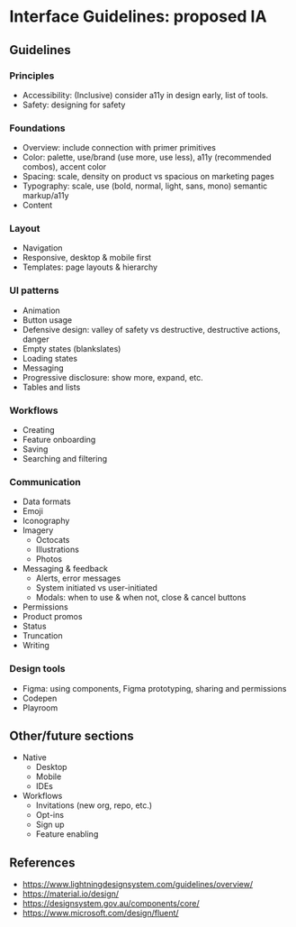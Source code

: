 # Interface Guidelines: proposed IA

## Guidelines

### Principles

* Accessibility: (Inclusive) consider a11y in design early, list of tools.
* Safety: designing for safety

### Foundations

* Overview: include connection with primer primitives
* Color: palette, use/brand (use more, use less), a11y (recommended combos), accent color
* Spacing: scale, density on product vs spacious on marketing pages
* Typography: scale, use (bold, normal, light, sans, mono) semantic markup/a11y
* Content

### Layout

* Navigation
* Responsive, desktop & mobile first
* Templates: page layouts & hierarchy

### UI patterns

* Animation
* Button usage
* Defensive design: valley of safety vs destructive, destructive actions, danger
* Empty states (blankslates)
* Loading states
* Messaging
* Progressive disclosure: show more, expand, etc.
* Tables and lists

### Workflows

* Creating
* Feature onboarding
* Saving
* Searching and filtering

### Communication

* Data formats
* Emoji
* Iconography
* Imagery
  * Octocats
  * Illustrations
  * Photos
* Messaging & feedback
    * Alerts, error messages
    * System initiated vs user-initiated
    * Modals: when to use & when not, close & cancel buttons
* Permissions
* Product promos
* Status
* Truncation
* Writing

### Design tools

* Figma: using components, Figma prototyping, sharing and permissions
* Codepen
* Playroom

## Other/future sections

* Native
  * Desktop
  * Mobile
  * IDEs
* Workflows
  * Invitations (new org, repo, etc.)
  * Opt-ins
  * Sign up
  * Feature enabling

## References

* https://www.lightningdesignsystem.com/guidelines/overview/
* https://material.io/design/
* https://designsystem.gov.au/components/core/
* https://www.microsoft.com/design/fluent/
